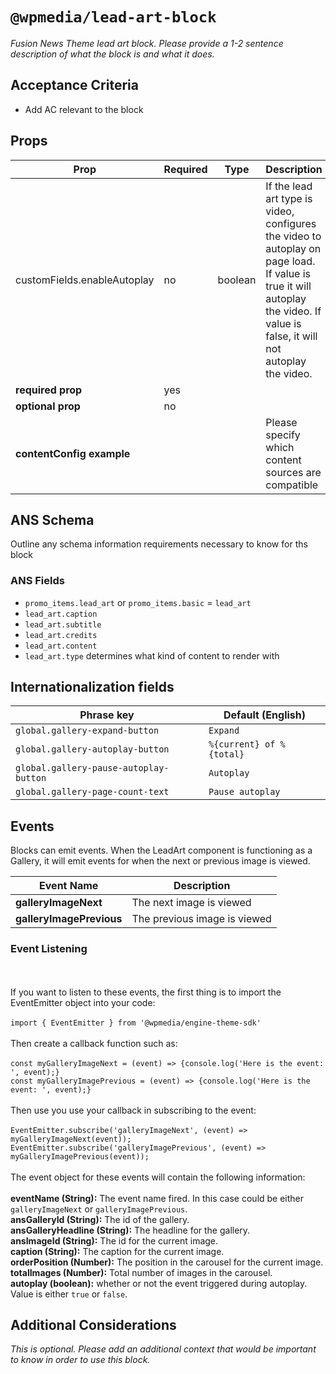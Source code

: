 # `@wpmedia/lead-art-block`

_Fusion News Theme lead art block. Please provide a 1-2 sentence description of what the block is and what it does._

## Acceptance Criteria

- Add AC relevant to the block

## Props

| **Prop**                    | **Required** | **Type** | **Description**                                                                                                                                                               |
| --------------------------- | ------------ | -------- | ----------------------------------------------------------------------------------------------------------------------------------------------------------------------------- |
| customFields.enableAutoplay | no           | boolean  | If the lead art type is video, configures the video to autoplay on page load. If value is true it will autoplay the video. If value is false, it will not autoplay the video. |
| **required prop**           | yes          |          |                                                                                                                                                                               |
| **optional prop**           | no           |          |                                                                                                                                                                               |
| **contentConfig example**   |              |          | Please specify which content sources are compatible                                                                                                                           |

## ANS Schema

Outline any schema information requirements necessary to know for ths block

### ANS Fields

- `promo_items.lead_art` or `promo_items.basic` = `lead_art`
- `lead_art.caption`
- `lead_art.subtitle`
- `lead_art.credits`
- `lead_art.content`
- `lead_art.type` determines what kind of content to render with

## Internationalization fields

| Phrase key                             | Default (English)        |
| -------------------------------------- | ------------------------ |
| `global.gallery-expand-button`         | `Expand`                 |
| `global.gallery-autoplay-button`       | `%{current} of %{total}` |
| `global.gallery-pause-autoplay-button` | `Autoplay`               |
| `global.gallery-page-count-text`       | `Pause autoplay`         |

## Events

Blocks can emit events. When the LeadArt component is functioning as a Gallery, it will emit events for when the next or previous image is viewed.

| **Event Name**           | **Description**              |
| ------------------------ | ---------------------------- |
| **galleryImageNext**     | The next image is viewed     |
| **galleryImagePrevious** | The previous image is viewed |

### Event Listening

<br /><br />
If you want to listen to these events, the first thing is to import the EventEmitter object
into your code:<br /><br />
`import { EventEmitter } from '@wpmedia/engine-theme-sdk'`
<br /><br />
Then create a callback function such as:
<br /><br />
`const myGalleryImageNext = (event) => {console.log('Here is the event: ', event);}`<br />
`const myGalleryImagePrevious = (event) => {console.log('Here is the event: ', event);}`
<br /><br />
Then use you use your callback in subscribing to the event:
<br /><br />
`EventEmitter.subscribe('galleryImageNext', (event) => myGalleryImageNext(event));`
`EventEmitter.subscribe('galleryImagePrevious', (event) => myGalleryImagePrevious(event));`
<br /><br />
The event object for these events will contain the following information:
<br /><br />
**eventName (String):** The event name fired. In this case could be either `galleryImageNext` or `galleryImagePrevious`.<br />
**ansGalleryId (String):** The id of the gallery.<br />
**ansGalleryHeadline (String):** The headline for the gallery.<br />
**ansImageId (String):** The id for the current image.<br />
**caption (String):** The caption for the current image.<br />
**orderPosition (Number):** The position in the carousel for the current image.<br />
**totalImages (Number):** Total number of images in the carousel.<br />
**autoplay (boolean):** whether or not the event triggered during autoplay. Value is either `true` or `false`.<br />

## Additional Considerations

_This is optional. Please add an additional context that would be important to know in order to use this block._
